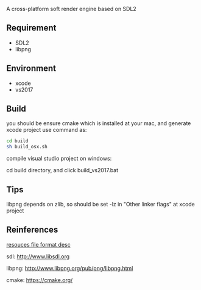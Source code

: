 
A cross-platform soft render engine based on SDL2


## Requirement

- SDL2
- libpng


## Environment

- xcode 
- vs2017


## Build

you should be ensure cmake which is installed at your mac,  and generate xcode project use command as:

```bash
cd build
sh build_osx.sh
```

compile visual studio project on windows:

cd build directory, and click build_vs2017.bat


## Tips

libpng depends on zlib, so should be set -lz in "Other linker flags" at xcode project

## Reinferences

[resouces file format desc](/resources/readme.md)

sdl: http://www.libsdl.org

libpng: http://www.libpng.org/pub/png/libpng.html

cmake: https://cmake.org/